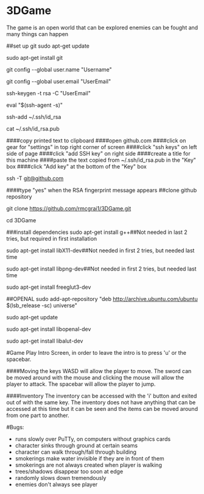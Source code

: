 # 3DGame

The game is an open world that can be explored enemies can be fought and many things can happen

##set up git
sudo apt-get update

sudo apt-get install git

git config --global user.name "Username"

git config --global user.email "UserEmail"

ssh-keygen -t rsa -C "UserEmail"

eval "$(ssh-agent -s)"

ssh-add ~/.ssh/id_rsa

cat ~/.ssh/id_rsa.pub

####copy printed text to clipboard
####open github.com
####click on gear for "settings" in top right corner of screen
####click "ssh keys" on left side of page
####click "add SSH key" on right side
####create a title for this machine
####paste the text copied from ~/.ssh/id_rsa.pub in the "Key" box
####click "Add key" at the bottom of the "Key" box

ssh -T git@github.com

####type "yes" when the RSA fingerprint message appears
##clone github repository

git clone https://github.com/rmcgrai1/3DGame.git

cd 3DGame

###install dependencies
sudo apt-get install g++##Not needed in last 2 tries, but required in first installation

sudo apt-get install libX11-dev##Not needed in first 2 tries, but needed last time

sudo apt-get install libpng-dev##Not needed in first 2 tries, but needed last time

sudo apt-get install freeglut3-dev

##OPENAL
sudo add-apt-repository "deb http://archive.ubuntu.com/ubuntu $(lsb_release -sc) universe"

sudo apt-get update

sudo apt-get install libopenal-dev

sudo apt-get install libalut-dev

#Game Play 
Intro Screen, in order to leave the intro is to press 'u' or the spacebar.

####Moving
the keys WASD will allow the player to move. The sword can be moved around with the mouse and clicking the mouse will allow the player to attack. 
The spacebar will allow the player to jump. 

####Inventory
The inventory can be accessed with the 'i' button and exited out of with the same key. The inventory does not have anything that can be accessed 
at this time but it can be seen and the items can be moved around from one part to another.

#Bugs:
- runs slowly over PuTTy, on computers without graphics cards
- character sinks through ground at certain seams
- character can walk through/fall through building
- smokerings make water invisible if they are in front of them
- smokerings are not always created when player is walking
- trees/shadows disappear too soon at edge
- randomly slows down tremendously
- enemies don't always see player